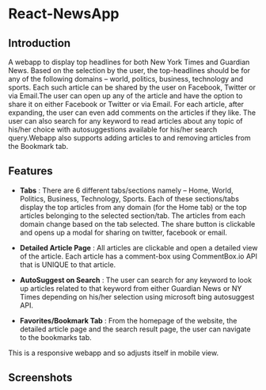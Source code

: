 # React-NewsApp

## Introduction
A webapp to display top headlines for both New York Times and Guardian News. Based on the selection by the user, the top-headlines should be for any of the following domains – world, politics, business, technology and sports. Each such article can be shared by the user on Facebook, Twitter or via Email.The user can open up any of the article and have the option to share it on either Facebook or Twitter
or via Email. For each article, after expanding, the user can even add comments on the articles if they like. The user can also search for any keyword to read articles about any topic of his/her choice with autosuggestions available for his/her search query.Webapp also supports adding articles to and removing articles from the Bookmark tab.

## Features
* **Tabs** : There are 6 different tabs/sections namely – Home, World, Politics, Business, Technology, Sports. Each of these sections/tabs display the top articles from any domain (for the Home tab) or the top articles belonging to the selected section/tab. The articles from each domain change based on the tab selected. The share button is clickable and opens up a modal for sharing on twitter, facebook or email.

* **Detailed Article Page** : All articles are clickable and open a detailed view of the article. Each article has a comment-box using CommentBox.io API that is UNIQUE to that article.

* **AutoSuggest on Search** : The user can search for any keyword to look up articles related to that keyword from either Guardian News or NY Times depending on his/her selection using microsoft bing autosuggest API.

* **Favorites/Bookmark Tab** : From the homepage of the website, the detailed article page and the search result page, the user can navigate to the bookmarks tab.

This is a responsive webapp and so adjusts itself in mobile view.

## Screenshots
